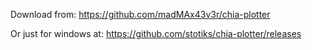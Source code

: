 Download from:
https://github.com/madMAx43v3r/chia-plotter

Or just for windows at:
https://github.com/stotiks/chia-plotter/releases